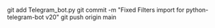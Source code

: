 git add Telegram_bot.py
git commit -m "Fixed Filters import for python-telegram-bot v20"
git push origin main

